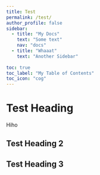 ```yaml
---
title: Test
permalink: /test/
author_profile: false
sidebar:
  - title: "My Docs"
    text: "Some text"
    nav: "docs"
  - title: "Whaaat"
    text: "Another Sidebar"
    
toc: true
toc_label: "My Table of Contents"
toc_icon: "cog"
---
```


# Test Heading

Hiho

## Test Heading 2

## Test Heading 3
